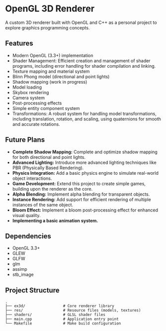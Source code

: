 # OpenGL 3D Renderer

A custom 3D renderer built with OpenGL and C++ as a personal project to explore graphics programming concepts.

## Features

- Modern OpenGL (3.3+) implementation
- Shader Management: Efficient creation and management of shader programs, including error handling for shader compilation and linking.
- Texture mapping and material system
- Blinn Phong model (directional and point lights)
- Shadow mapping (work in progress)
- Model loading 
- Skybox rendering
- Camera system
- Post-processing effects
- Simple entity component system
- Transformations: A robust system for handling model transformations, including translation, rotation, and scaling, using quaternions for smooth and accurate rotations.


## Future Plans

* **Complete Shadow Mapping:** Complete and optimize shadow mapping for both directional and point lights.
* **Advanced Lighting:** Introduce more advanced lighting techniques like PBR (Physically Based Rendering).
* **Physics Integration:** Add a basic physics engine to simulate real-world object interactions.
* **Game Development:** Extend this project to create simple games, building upon the renderer as the core.
* **Alpha Blending:** Implement alpha blending for transparent objects.
* **Instance Rendering:** Add support for efficient rendering of multiple instances of the same object.
* **Bloom Effect:** Implement a bloom post-processing effect for enhanced visual quality.
* **Implementing a basic animation system.**


## Dependencies

- OpenGL 3.3+
- GLEW
- GLFW
- glm
- assimp
- stb_image

## Project Structure

```
.
├── ex3d/                 # Core renderer library
├── res/                  # Resource files (models, textures)
├── shaders/              # GLSL shader files
├── main.cpp              # Application entry point
└── Makefile              # Make build configuration
```